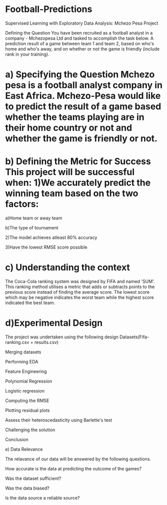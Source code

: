 # Football-Predictions
Supervised Learning with Exploratory Data Analysis:
Mchezo Pesa Project

Defining the Question You have been recruited as a football analyst in a company - Mchezopesa Ltd and tasked to accomplish the task below.
A prediction result of a game between team 1 and team 2, based on who's home and who's away, and on whether or not the game is friendly (include rank in your training).

# a) Specifying the Question Mchezo pesa is a football analyst company in East Africa. Mchezo-Pesa would like to predict the result of a game based whether the teams playing are in their home country or not and whether the game is friendly or not.

# b) Defining the Metric for Success This project will be successful when: 1)We accurately predict the winning team based on the two factors:

a)Home team or away team

b)The type of tournament

2)The model achieves atleast 80% accuracy

3)Have the lowest RMSE score possible

# c) Understanding the context

The Coca-Cola ranking system was designed by FIFA and named 'SUM'. This ranking method utilises a metric that adds or subtracts points to the previous score instead of finding the average score. The lowest score which may be negative indicates the worst team while the highest score indicated the best team.

# d)Experimental Design

The project was undertaken using the following design Datasets(Fifa-ranking.csv + results.csv)

Merging datasets

Performing EDA

Feature Engineering

Polynomial Regression

Logistic regression

Computing the RMSE

Plotting residual plots

Assess their heteroscedasticity using Barlette's test

Challenging the solution

Conclusion

e) Data Relevance

The relavance of our data will be answered by the following questions.

How accurate is the data at predicting the outcome of the games?

Was the dataset sufficient?

Was the data biased?

Is the data source a reliable source?
